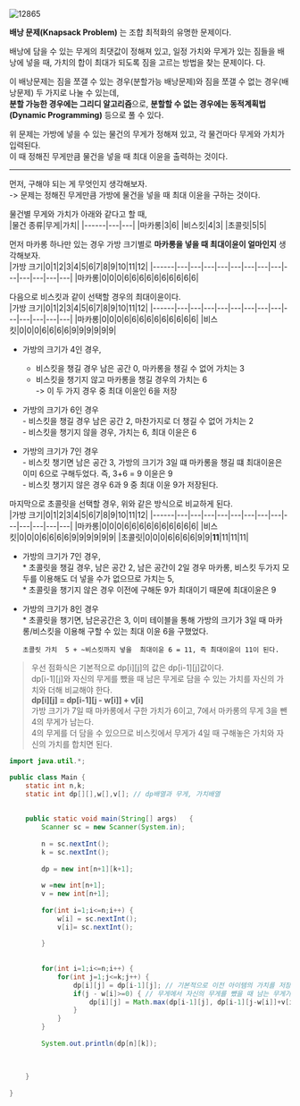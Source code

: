 ![12865](https://user-images.githubusercontent.com/58028527/80365111-0c52b000-88c2-11ea-9282-458a7dc2ea84.png)    

**배낭 문제(Knapsack Problem)** 는 조합 최적화의 유명한 문제이다.    

배낭에 담을 수 있는 무게의 최댓값이 정해져 있고, 일정 가치와 무게가 있는 짐들을 배낭에 넣을 때, 가치의 합이 최대가 되도록 짐을 고르는 방법을 찾는 문제이다.       다.

이 배낭문제는 짐을 쪼갤 수 있는 경우(분할가능 배낭문제)와 짐을 쪼갤 수 없는 경우(배낭문제) 두 가지로 나눌 수 있는데,      
**분할 가능한 경우에는 그리디 알고리즘**으로, **분할할 수 없는 경우에는 동적계획법(Dynamic Programming)** 등으로 풀 수 있다.     

위 문제는 가방에 넣을 수 있는 물건의 무게가 정해져 있고, 각 물건마다 무게와 가치가 입력된다.    
이 때 정해진 무게만큼 물건을 넣을 때 최대 이윤을 출력하는 것이다.    

***

먼저, 구해야 되는 게 무엇인지 생각해보자.    
-> 문제는 정해진 무게만큼 가방에 물건을 넣을 때 최대 이윤을 구하는 것이다.    

물건별 무게와 가치가 아래와 같다고 할 때,    
|물건 종류|무게|가치|
|------|---|---|
|마카롱|3|6|
|비스킷|4|3|
|초콜릿|5|5|      

먼저 마카롱 하나만 있는 경우 가방 크기별로 **마카롱을 넣을 때 최대이윤이 얼마인지** 생각해보자.         
|가방 크기|0|1|2|3|4|5|6|7|8|9|10|11|12|
|------|---|---|---|---|---|---|---|---|---|---|---|---|---|
|마카롱|0|0|0|6|6|6|6|6|6|6|6|6|6|      

다음으로 비스킷과 같이 선택할 경우의 최대이윤이다.    
|가방 크기|0|1|2|3|4|5|6|7|8|9|10|11|12|
|------|---|---|---|---|---|---|---|---|---|---|---|---|---|
|마카롱|0|0|0|6|6|6|6|6|6|6|6|6|6|
|비스킷|0|0|0|6|6|6|6|9|9|9|9|9|9|    

   * 가방의 크기가 4인 경우,     
      - 비스킷을 챙길 경우 남은 공간 0, 마카롱을 챙길 수 없어 가치는 3    
      - 비스킷을 챙기지 않고 마카롱을 챙길 경우의 가치는 6    
   	-> 이 두 가지 경우 중 최대 이윤인 6을 저장    
	    
   * 가방의 크기가 6인 경우    
   	- 비스킷을 챙길 경우 남은 공간 2, 마찬가지로 더 챙길 수 없어 가치는 2    
  	- 비스킷을 챙기지 않을 경우, 가치는 6, 최대 이윤은 6      
	    
   * 가방의 크기가 7인 경우    
  	- 비스킷 챙기면 남은 공간 3, 가방의 크기가 3일 떄 마카롱을 챙길 떄 최대이윤은 이미 6으로 구해두었다. 즉, 3+6 = 9 이윤은 9    
   	- 비스킷 챙기지 않은 경우 6과 9 중 최대 이윤 9가 저장된다.    

마지막으로 초콜릿을 선택할 경우, 위와 같은 방식으로 비교하게 된다.      
|가방 크기|0|1|2|3|4|5|6|7|8|9|10|11|12|
|------|---|---|---|---|---|---|---|---|---|---|---|---|---|
|마카롱|0|0|0|6|6|6|6|6|6|6|6|6|6|
|비스킷|0|0|0|6|6|6|6|9|9|9|9|9|9|
|초콜릿|0|0|0|6|6|6|6|9|9|**11**|11|11|11|    

   - 가방의 크기가 7인 경우,      
   	* 초콜릿을 챙길 경우, 남은 공간 2, 남은 공간이 2일 경우 마카롱, 비스킷 두가지 모두를 이용해도 더 넣을 수가 없으므로 가치는 5,    
   	* 초콜릿을 챙기지 않은 경우 이전에 구해둔 9가 최대이기 때문에 최대이윤은 9     

 

   - 가방의 크기가 8인 경우        
   	* 초콜릿을 챙기면, 남은공간은 3, 이미 테이블을 통해 가방의 크기가 3일 때 마카롱/비스킷을 이용해 구할 수 있는 최대 이윤 6을 구했었다.     

         초콜릿 가치  5 + ~비스킷까지 넣을  최대이윤 6 = 11, 즉 최대이윤이 11이 된다.     



> 우선 점화식은 기본적으로 dp[i][j]의 값은 dp[i-1][j]값이다.     
dp[i-1][j]와 자신의 무게를 뺐을 때 남은 무게로 담을 수 있는 가치를 자신의 가치와 더해 비교해야 한다.    
**dp[i][j] =  dp[i-1][j - w[i]] + v[i]**              
가방 크기가 7일 때 마카롱에서 구한 가치가 6이고, 7에서 마카롱의 무게 3을 뺀 4의 무게가 남는다.   
4의 무게를 더 담을 수 있으므로 비스킷에서 무게가 4일 때 구해놓은 가치와 자신의 가치를 합치면 된다.

```java
import java.util.*;

public class Main {
	static int n,k;
	static int dp[][],w[],v[]; // dp배열과 무게, 가치배열
	
	
	public static void main(String[] args)   {
		Scanner sc = new Scanner(System.in);
		
		n = sc.nextInt();
		k = sc.nextInt();
		
		dp = new int[n+1][k+1];
		
		w =new int[n+1];
		v = new int[n+1];
		
		for(int i=1;i<=n;i++) {			
			w[i] = sc.nextInt();
			v[i]= sc.nextInt();
		
		}
		
		
		for(int i=1;i<=n;i++) {
			for(int j=1;j<=k;j++) {
				dp[i][j] = dp[i-1][j]; // 기본적으로 이전 아이템의 가치를 저장한다.
				if(j - w[i]>=0) { // 무게에서 자신의 무게를 뺐을 때 남는 무게가 존재하면,
					dp[i][j] = Math.max(dp[i-1][j], dp[i-1][j-w[i]]+v[i]); // 이전 아이템에서 구한 가치와 남은 무게의 가치 + 자신의 가치 중 큰 값을 취한다.
				}
			}
		}
		
		System.out.println(dp[n][k]);
		
		
		
	}
	
}
```
